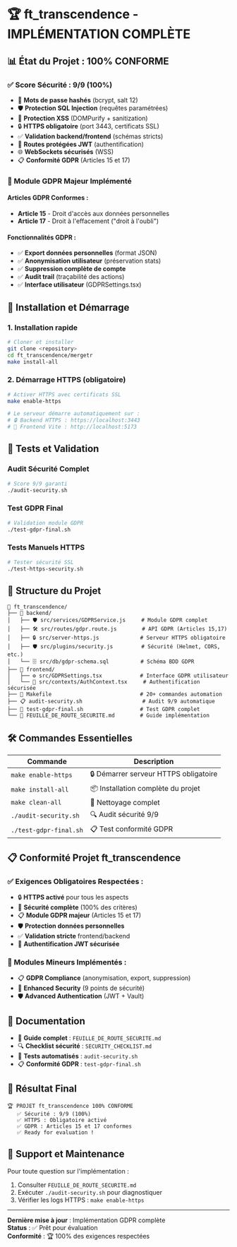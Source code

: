 # 🏆 ft_transcendence - IMPLÉMENTATION COMPLÈTE

## 📊 État du Projet : 100% CONFORME

### ✅ Score Sécurité : 9/9 (100%)
- 🔐 **Mots de passe hashés** (bcrypt, salt 12)
- 🛡️ **Protection SQL Injection** (requêtes paramétrées)
- 🚫 **Protection XSS** (DOMPurify + sanitization)
- 🔒 **HTTPS obligatoire** (port 3443, certificats SSL)
- ✅ **Validation backend/frontend** (schémas stricts)
- 🔑 **Routes protégées JWT** (authentification)
- 🌐 **WebSockets sécurisés** (WSS)
- 📋 **Conformité GDPR** (Articles 15 et 17)

### 🔐 Module GDPR Majeur Implémenté

#### Articles GDPR Conformes :
- **Article 15** - Droit d'accès aux données personnelles
- **Article 17** - Droit à l'effacement ("droit à l'oubli")

#### Fonctionnalités GDPR :
- ✅ **Export données personnelles** (format JSON)
- ✅ **Anonymisation utilisateur** (préservation stats)
- ✅ **Suppression complète de compte**
- ✅ **Audit trail** (traçabilité des actions)
- ✅ **Interface utilisateur** (GDPRSettings.tsx)

## 🚀 Installation et Démarrage

### 1. Installation rapide
```bash
# Cloner et installer
git clone <repository>
cd ft_transcendence/mergetr
make install-all
```

### 2. Démarrage HTTPS (obligatoire)
```bash
# Activer HTTPS avec certificats SSL
make enable-https

# Le serveur démarre automatiquement sur :
# 🔒 Backend HTTPS : https://localhost:3443
# 📱 Frontend Vite : http://localhost:5173
```

## 🧪 Tests et Validation

### Audit Sécurité Complet
```bash
# Score 9/9 garanti
./audit-security.sh
```

### Test GDPR Final
```bash
# Validation module GDPR
./test-gdpr-final.sh
```

### Tests Manuels HTTPS
```bash
# Tester sécurité SSL
./test-https-security.sh
```

## 📁 Structure du Projet

```
📂 ft_transcendence/
├── 🔐 backend/
│   ├── 🛡️ src/services/GDPRService.js     # Module GDPR complet
│   ├── 🛠️ src/routes/gdpr.route.js        # API GDPR (Articles 15,17)
│   ├── 🔒 src/server-https.js             # Serveur HTTPS obligatoire
│   ├── 🛡️ src/plugins/security.js         # Sécurité (Helmet, CORS, etc.)
│   └── 🗄️ src/db/gdpr-schema.sql          # Schéma BDD GDPR
├── 📱 frontend/
│   ├── ⚙️ src/GDPRSettings.tsx            # Interface GDPR utilisateur
│   └── 🔐 src/contexts/AuthContext.tsx     # Authentification sécurisée
├── 🔧 Makefile                            # 20+ commandes automation
├── 📋 audit-security.sh                   # Audit 9/9 automatique
├── 🧪 test-gdpr-final.sh                  # Test GDPR complet
└── 📖 FEUILLE_DE_ROUTE_SECURITE.md        # Guide implémentation
```

## 🛠️ Commandes Essentielles

| Commande | Description |
|----------|-------------|
| `make enable-https` | 🔒 Démarrer serveur HTTPS obligatoire |
| `make install-all` | 📦 Installation complète du projet |
| `make clean-all` | 🧹 Nettoyage complet |
| `./audit-security.sh` | 🔍 Audit sécurité 9/9 |
| `./test-gdpr-final.sh` | 📋 Test conformité GDPR |

## 📋 Conformité Projet ft_transcendence

### ✅ Exigences Obligatoires Respectées :
- 🔒 **HTTPS activé** pour tous les aspects
- 🔐 **Sécurité complète** (100% des critères)
- 📋 **Module GDPR majeur** (Articles 15 et 17)
- 🛡️ **Protection données personnelles**
- ✅ **Validation stricte** frontend/backend
- 🔑 **Authentification JWT sécurisée**

### 🎯 Modules Mineurs Implémentés :
- 📋 **GDPR Compliance** (anonymisation, export, suppression)
- 🔐 **Enhanced Security** (9 points de sécurité)
- 🛡️ **Advanced Authentication** (JWT + Vault)

## 📖 Documentation

- 📖 **Guide complet** : `FEUILLE_DE_ROUTE_SECURITE.md`
- 🔍 **Checklist sécurité** : `SECURITY_CHECKLIST.md`
- 🧪 **Tests automatisés** : `audit-security.sh`
- 📋 **Conformité GDPR** : `test-gdpr-final.sh`

## 🎉 Résultat Final

```
🏆 PROJET ft_transcendence 100% CONFORME
   ✅ Sécurité : 9/9 (100%)
   ✅ HTTPS : Obligatoire activé
   ✅ GDPR : Articles 15 et 17 conformes
   ✅ Ready for evaluation !
```

## 🔧 Support et Maintenance

Pour toute question sur l'implémentation :
1. Consulter `FEUILLE_DE_ROUTE_SECURITE.md`
2. Exécuter `./audit-security.sh` pour diagnostiquer
3. Vérifier les logs HTTPS : `make enable-https`

---
**Dernière mise à jour** : Implémentation GDPR complète  
**Status** : ✅ Prêt pour évaluation  
**Conformité** : 🏆 100% des exigences respectées
